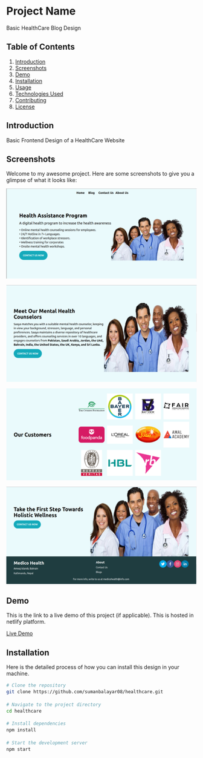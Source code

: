 # Project Name

Basic HealthCare Blog Design

## Table of Contents

1. [Introduction](#introduction)
2. [Screenshots](#screenshots)
3. [Demo](#demo)
4. [Installation](#installation)
5. [Usage](#usage)
6. [Technologies Used](#technologies-used)
7. [Contributing](#contributing)
8. [License](#license)

## Introduction

Basic Frontend Design of a HealthCare Website

## Screenshots

Welcome to my awesome project. Here are some screenshots to give you a glimpse of what it looks like:


![Screenshot 1](src/image/part1.png)

![Screenshot 2](src/image/part2.png)

![Screenshot 3](src/image/part3.png)

![Screenshot 4](src/image/part4.png)


## Demo

This is the link to a live demo of this project (if applicable). This is hosted in netlify platform.

[Live Demo](https://healthcareco.netlify.app)

## Installation

Here is the detailed process of how you can install this design in your machine.

```bash
# Clone the repository
git clone https://github.com/sumanbalayar08/healthcare.git

# Navigate to the project directory
cd healthcare

# Install dependencies
npm install

# Start the development server
npm start
